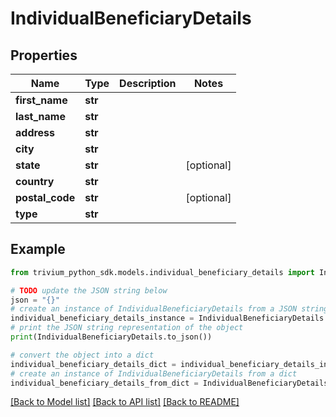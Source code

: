 # IndividualBeneficiaryDetails


## Properties

Name | Type | Description | Notes
------------ | ------------- | ------------- | -------------
**first_name** | **str** |  | 
**last_name** | **str** |  | 
**address** | **str** |  | 
**city** | **str** |  | 
**state** | **str** |  | [optional] 
**country** | **str** |  | 
**postal_code** | **str** |  | [optional] 
**type** | **str** |  | 

## Example

```python
from trivium_python_sdk.models.individual_beneficiary_details import IndividualBeneficiaryDetails

# TODO update the JSON string below
json = "{}"
# create an instance of IndividualBeneficiaryDetails from a JSON string
individual_beneficiary_details_instance = IndividualBeneficiaryDetails.from_json(json)
# print the JSON string representation of the object
print(IndividualBeneficiaryDetails.to_json())

# convert the object into a dict
individual_beneficiary_details_dict = individual_beneficiary_details_instance.to_dict()
# create an instance of IndividualBeneficiaryDetails from a dict
individual_beneficiary_details_from_dict = IndividualBeneficiaryDetails.from_dict(individual_beneficiary_details_dict)
```
[[Back to Model list]](../README.md#documentation-for-models) [[Back to API list]](../README.md#documentation-for-api-endpoints) [[Back to README]](../README.md)


